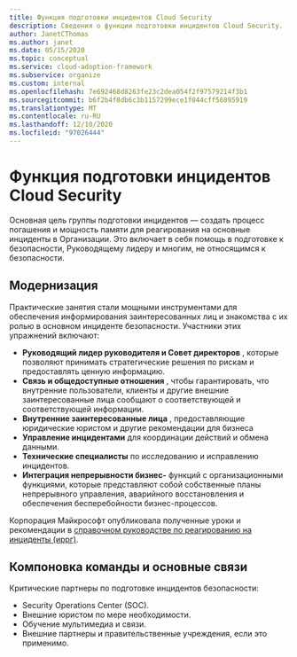 ```yaml
---
title: Функция подготовки инцидентов Cloud Security
description: Сведения о функции подготовки инцидентов Cloud Security.
author: JanetCThomas
ms.author: janet
ms.date: 05/15/2020
ms.topic: conceptual
ms.service: cloud-adoption-framework
ms.subservice: organize
ms.custom: internal
ms.openlocfilehash: 7e692468d8263fe23c2dea054f2f97579214f3b1
ms.sourcegitcommit: b6f2b4f8db6c3b1157299ece1f044cff56895919
ms.translationtype: MT
ms.contentlocale: ru-RU
ms.lasthandoff: 12/10/2020
ms.locfileid: "97026444"
---
```

# <a name="function-of-cloud-security-incident-preparation"></a>Функция подготовки инцидентов Cloud Security

Основная цель группы подготовки инцидентов — создать процесс погашения и мощность памяти для реагирования на основные инциденты в Организации. Это включает в себя помощь в подготовке к безопасности, Руководящему лидеру и многим, не относящимся к безопасности.

## <a name="modernization"></a>Модернизация

Практические занятия стали мощными инструментами для обеспечения информирования заинтересованных лиц и знакомства с их ролью в основном инциденте безопасности. Участники этих упражнений включают:

- **Руководящий лидер руководителя и Совет директоров** , которые позволяют принимать стратегические решения по рискам и предоставлять ценную информацию.
- **Связь и общедоступные отношения** , чтобы гарантировать, что внутренние пользователи, клиенты и другие внешние заинтересованные лица сообщают о соответствующей и соответствующей информации.
- **Внутренние заинтересованные лица** , предоставляющие юридические юристом и другие рекомендации для бизнеса
- **Управление инцидентами** для координации действий и обмена данными.
- **Технические специалисты** по исследованию и исправлению инцидентов.
- **Интеграция непрерывности бизнес-** функций с организационными функциями, которые представляют собой собственные планы непрерывного управления, аварийного восстановления и обеспечения бесперебойности бизнес-процессов.

<!-- docutune:casing "Incident Response Reference Guide" "IRRG" -->
<!-- cSpell:ignore IRRG -->

Корпорация Майкрософт опубликовала полученные уроки и рекомендации в [справочном руководстве по реагированию на инциденты (иррг)](https://aka.ms/IRRG).

## <a name="team-composition-and-key-relationships"></a>Компоновка команды и основные связи

Критические партнеры по подготовке инцидентов безопасности:

- Security Operations Center (SOC).
- Внешние юристом по мере необходимости.
- Обучение мультимедиа и связи.
- Внешние партнеры и правительственные учреждения, если это применимо.
